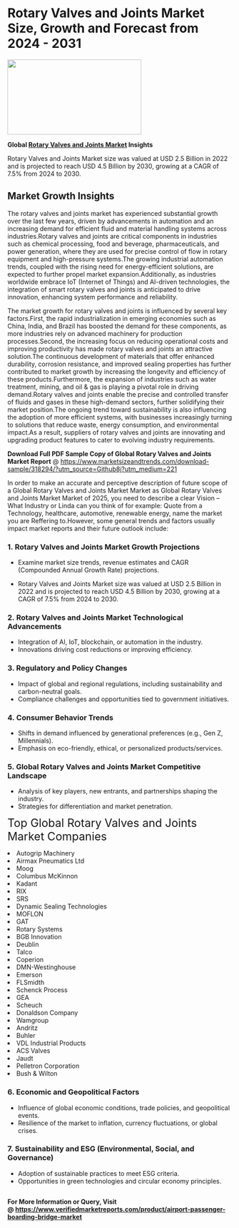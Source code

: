 <H1>Rotary Valves and Joints Market Size, Growth and Forecast from 2024 - 2031</H1><img class="aligncenter size-medium wp-image-584254" src="https://thirdeyenews.in/wp-content/uploads/2024/09/Global-Market-Research-300x168.jpeg" alt="" width="300" height="168" /><p><strong>Global&nbsp;<a href="https://www.marketsizeandtrends.com/download-sample/318294/?utm_source=Github8j?utm_medium=221">Rotary Valves and Joints Market</a> Insights</strong></p><p>Rotary Valves and Joints Market size was valued at USD 2.5 Billion in 2022 and is projected to reach USD 4.5 Billion by 2030, growing at a CAGR of 7.5% from 2024 to 2030.</p><p><h2>Market Growth Insights</h2> <p>The rotary valves and joints market has experienced substantial growth over the last few years, driven by advancements in automation and an increasing demand for efficient fluid and material handling systems across industries.Rotary valves and joints are critical components in industries such as chemical processing, food and beverage, pharmaceuticals, and power generation, where they are used for precise control of flow in rotary equipment and high-pressure systems.The growing industrial automation trends, coupled with the rising need for energy-efficient solutions, are expected to further propel market expansion.Additionally, as industries worldwide embrace IoT (Internet of Things) and AI-driven technologies, the integration of smart rotary valves and joints is anticipated to drive innovation, enhancing system performance and reliability.</p> <p>The market growth for rotary valves and joints is influenced by several key factors.First, the rapid industrialization in emerging economies such as China, India, and Brazil has boosted the demand for these components, as more industries rely on advanced machinery for production processes.Second, the increasing focus on reducing operational costs and improving productivity has made rotary valves and joints an attractive solution.The continuous development of materials that offer enhanced durability, corrosion resistance, and improved sealing properties has further contributed to market growth by increasing the longevity and efficiency of these products.Furthermore, the expansion of industries such as water treatment, mining, and oil & gas is playing a pivotal role in driving demand.Rotary valves and joints enable the precise and controlled transfer of fluids and gases in these high-demand sectors, further solidifying their market position.The ongoing trend toward sustainability is also influencing the adoption of more efficient systems, with businesses increasingly turning to solutions that reduce waste, energy consumption, and environmental impact.As a result, suppliers of rotary valves and joints are innovating and upgrading product features to cater to evolving industry requirements.</p> <p><span class=""><strong>Download Full PDF Sample Copy of Global Rotary Valves and Joints Market Report</strong> @ <a href="https://www.marketsizeandtrends.com/download-sample/318294/?utm_source=Github8j?utm_medium=221" target="_blank">https://www.marketsizeandtrends.com/download-sample/318294/?utm_source=Github8j?utm_medium=221</a></span></p><p>In order to make an accurate and perceptive description of future scope of a Global&nbsp;Rotary Valves and Joints Market Market as Global&nbsp;Rotary Valves and Joints Market Market of 2025, you need to describe a clear Vision &ndash; What Industry or Linda can you think of for example: Quote from a Technology, healthcare, automotive, renewable energy, name the market you are Reffering to.However, some general trends and factors usually impact market reports and their future outlook include:</p><h3>1.&nbsp;<strong>Rotary Valves and Joints Market Growth Projections</strong></h3><ul><li>Examine market size trends, revenue estimates and CAGR (Compounded Annual Growth Rate) projections.</li><li><p>Rotary Valves and Joints Market size was valued at USD 2.5 Billion in 2022 and is projected to reach USD 4.5 Billion by 2030, growing at a CAGR of 7.5% from 2024 to 2030.</p></li></ul><h3>2.&nbsp;<strong>Rotary Valves and Joints Market Technological Advancements</strong></h3><ul><li>Integration of AI, IoT, blockchain, or automation in the industry.</li><li>Innovations driving cost reductions or improving efficiency.</li></ul><h3>3.&nbsp;<strong>Regulatory and Policy Changes</strong></h3><ul><li>Impact of global and regional regulations, including sustainability and carbon-neutral goals.</li><li>Compliance challenges and opportunities tied to government initiatives.</li></ul><h3>4.&nbsp;<strong>Consumer Behavior Trends</strong></h3><ul><li>Shifts in demand influenced by generational preferences (e.g., Gen Z, Millennials).</li><li>Emphasis on eco-friendly, ethical, or personalized products/services.</li></ul><h3>5.&nbsp;<strong>Global Rotary Valves and Joints Market Competitive Landscape</strong></h3><ul><li>Analysis of key players, new entrants, and partnerships shaping the industry.</li><li>Strategies for differentiation and market penetration.</li></ul><p data-pm-slice="1 1 []"><span style="color: inherit; font-family: inherit; font-size: 25px;">Top Global Rotary Valves and Joints Market Companies</span></p><div class="" data-test-id=""><p><li>Autogrip Machinery</li><li> Airmax Pneumatics Ltd</li><li> Moog</li><li> Columbus McKinnon</li><li> Kadant</li><li> RIX</li><li> SRS</li><li> Dynamic Sealing Technologies</li><li> MOFLON</li><li> GAT</li><li> Rotary Systems</li><li> BGB Innovation</li><li> Deublin</li><li> Talco</li><li> Coperion</li><li> DMN-Westinghouse</li><li> Emerson</li><li> FLSmidth</li><li> Schenck Process</li><li> GEA</li><li> Scheuch</li><li> Donaldson Company</li><li> Wamgroup</li><li> Andritz</li><li> Buhler</li><li> VDL Industrial Products</li><li> ACS Valves</li><li> Jaudt</li><li> Pelletron Corporation</li><li> Bush & Wilton</li></p></div><h3>6.&nbsp;<strong>Economic and Geopolitical Factors</strong></h3><ul><li>Influence of global economic conditions, trade policies, and geopolitical events.</li><li>Resilience of the market to inflation, currency fluctuations, or global crises.</li></ul><h3>7.&nbsp;<strong>Sustainability and ESG (Environmental, Social, and Governance)</strong></h3><ul><li>Adoption of sustainable practices to meet ESG criteria.</li><li>Opportunities in green technologies and circular economy principles.</li></ul><h2><strong style="font-size: 14px;">For More Information or Query, Visit @&nbsp;</strong><a style="background-color: #ffffff; font-size: 14px;" href="https://www.marketsizeandtrends.com/report/rotary-valves-and-joints-market/" target="_blank">https://www.verifiedmarketreports.com/product/airport-passenger-boarding-bridge-market</a></h2>